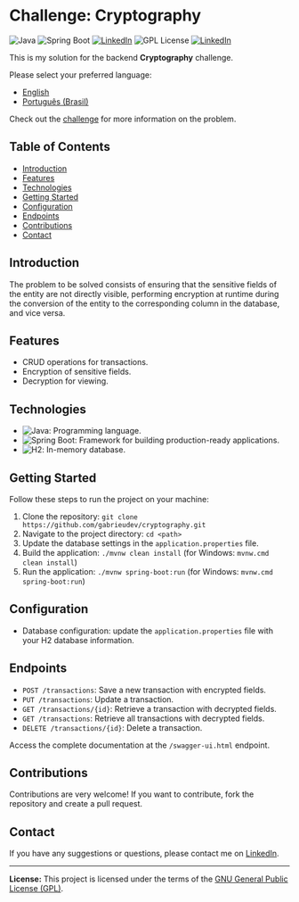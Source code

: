 # Challenge: Cryptography

![Java](https://img.shields.io/badge/Java-21-orange) ![Spring Boot](https://img.shields.io/badge/Spring%20Boot-3-green) [![LinkedIn](https://img.shields.io/badge/Connect%20on-LinkedIn-blue)](https://www.linkedin.com/in/joão-santos-1115a5304/)
![GPL License](https://img.shields.io/badge/License-GPL-blue) [![LinkedIn](https://img.shields.io/badge/Type-Challenge-purple)](https://github.com/backend-br/desafios/blob/master/points-of-interest/PROBLEM.md)

This is my solution for the backend **Cryptography** challenge. 

Please select your preferred language:

- [English](README.md)
- [Português (Brasil)](README.pt-br.md)

Check out the [challenge](https://github.com/backend-br/desafios/blob/master/cryptography/PROBLEM.md) for more information on the problem.

## Table of Contents

- [Introduction](#introduction)
- [Features](#features)
- [Technologies](#technologies)
- [Getting Started](#getting-started)
- [Configuration](#configuration)
- [Endpoints](#endpoints)
- [Contributions](#contributions)
- [Contact](#contact)

## Introduction

The problem to be solved consists of ensuring that the sensitive fields of the entity are not directly visible, performing encryption at runtime during the conversion of the entity to the corresponding column in the database, and vice versa.

## Features

- CRUD operations for transactions.
- Encryption of sensitive fields.
- Decryption for viewing.

## Technologies

- ![Java](https://img.shields.io/badge/Java-21-orange): Programming language.
- ![Spring Boot](https://img.shields.io/badge/Spring%20Boot-3-green): Framework for building production-ready applications.
- ![H2](https://img.shields.io/badge/H2-Database-blue): In-memory database.

## Getting Started

Follow these steps to run the project on your machine:

1. Clone the repository: `git clone https://github.com/gabrieudev/cryptography.git`
2. Navigate to the project directory: `cd <path>`
3. Update the database settings in the `application.properties` file.
4. Build the application: `./mvnw clean install` (for Windows: `mvnw.cmd clean install`)
5. Run the application: `./mvnw spring-boot:run` (for Windows: `mvnw.cmd spring-boot:run`)

## Configuration

- Database configuration: update the `application.properties` file with your H2 database information.

## Endpoints

- `POST /transactions`: Save a new transaction with encrypted fields.
- `PUT /transactions`: Update a transaction.
- `GET /transactions/{id}`: Retrieve a transaction with decrypted fields.
- `GET /transactions`: Retrieve all transactions with decrypted fields.
- `DELETE /transactions/{id}`: Delete a transaction.

Access the complete documentation at the `/swagger-ui.html` endpoint.

## Contributions

Contributions are very welcome! If you want to contribute, fork the repository and create a pull request.

## Contact

If you have any suggestions or questions, please contact me on [LinkedIn](https://www.linkedin.com/in/gabrieudev/).

---

**License:** This project is licensed under the terms of the [GNU General Public License (GPL)](LICENSE).